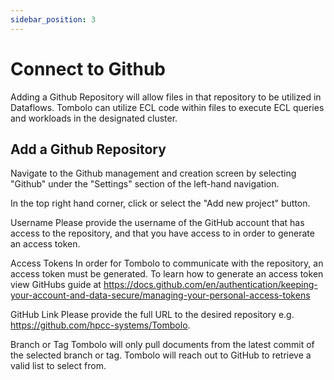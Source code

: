 ```yaml
---
sidebar_position: 3
---
```


# Connect to Github

Adding a Github Repository will allow files in that repository to be utilized in Dataflows. Tombolo can utilize ECL code within files to execute ECL queries and workloads in the designated cluster.

## Add a Github Repository

Navigate to the Github management and creation screen by selecting "Github" under the "Settings" section of the left-hand navigation.

In the top right hand corner, click or select the "Add new project" button.

Username
Please provide the username of the GitHub account that has access to the repository, and that you have access to in order to generate an access token.

Access Tokens
In order for Tombolo to communicate with the repository, an access token must be generated. To learn how to generate an access token view GitHubs guide at https://docs.github.com/en/authentication/keeping-your-account-and-data-secure/managing-your-personal-access-tokens

GitHub Link
Please provide the full URL to the desired repository e.g. https://github.com/hpcc-systems/Tombolo.

Branch or Tag
Tombolo will only pull documents from the latest commit of the selected branch or tag. Tombolo will reach out to GitHub to retrieve a valid list to select from.
